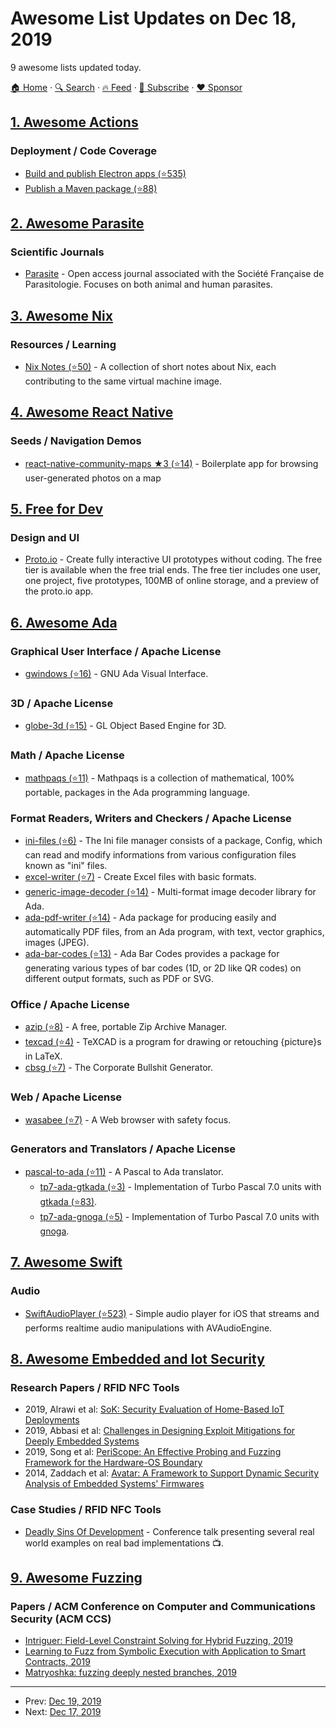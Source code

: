 # Awesome List Updates on Dec 18, 2019

9 awesome lists updated today.

[🏠 Home](/README.md) · [🔍 Search](https://www.trackawesomelist.com/search/) · [🔥 Feed](https://www.trackawesomelist.com/rss.xml) · [📮 Subscribe](https://trackawesomelist.us17.list-manage.com/subscribe?u=d2f0117aa829c83a63ec63c2f&id=36a103854c) · [❤️  Sponsor](https://github.com/sponsors/theowenyoung)



## [1. Awesome Actions](/content/sdras/awesome-actions/README.md)

### Deployment / Code Coverage

*   [Build and publish Electron apps (⭐535)](https://github.com/samuelmeuli/action-electron-builder)
*   [Publish a Maven package (⭐88)](https://github.com/samuelmeuli/action-maven-publish)

## [2. Awesome Parasite](/content/ecohealthalliance/awesome-parasite/README.md)

### Scientific Journals

*   [Parasite](https://www.parasite-journal.org/) - Open access journal associated with the Société Française de Parasitologie. Focuses on both animal and human parasites.

## [3. Awesome Nix](/content/nix-community/awesome-nix/README.md)

### Resources / Learning

*   [Nix Notes (⭐50)](https://github.com/noteed/nix-notes) - A collection of short notes about Nix, each contributing to the same virtual machine image.

## [4. Awesome React Native](/content/jondot/awesome-react-native/README.md)

### Seeds / Navigation Demos

*   [react-native-community-maps ★3 (⭐14)](https://github.com/yonahforst/react-native-community-maps) - Boilerplate app for browsing user-generated photos on a map

## [5. Free for Dev](/content/ripienaar/free-for-dev/README.md)

### Design and UI

*   [Proto.io](https://www.proto.io) - Create fully interactive UI prototypes without coding. The free tier is available when the free trial ends. The free tier includes one user, one project, five prototypes, 100MB of online storage, and a preview of the proto.io app.

## [6. Awesome Ada](/content/ohenley/awesome-ada/README.md)

### Graphical User Interface / Apache License

*   [gwindows (⭐16)](https://github.com/zertovitch/gwindows) - GNU Ada Visual Interface.

### 3D / Apache License

*   [globe-3d (⭐15)](https://github.com/zertovitch/globe-3d) - GL Object Based Engine for 3D.

### Math / Apache License

*   [mathpaqs (⭐11)](https://github.com/zertovitch/mathpaqs) - Mathpaqs is a collection of mathematical, 100% portable, packages in the Ada programming language.

### Format Readers, Writers and Checkers / Apache License

*   [ini-files (⭐6)](https://github.com/zertovitch/ini-files) - The Ini file manager consists of a package, Config, which can read and modify informations from various configuration files known as "ini" files.
*   [excel-writer (⭐7)](https://github.com/zertovitch/excel-writer) - Create Excel files with basic formats.
*   [generic-image-decoder (⭐14)](https://github.com/zertovitch/gid) - Multi-format image decoder library for Ada.
*   [ada-pdf-writer (⭐14)](https://github.com/zertovitch/ada-pdf-writer) - Ada package for producing easily and automatically PDF files, from an Ada program, with text, vector graphics, images (JPEG).
*   [ada-bar-codes (⭐13)](https://github.com/zertovitch/ada-bar-codes) - Ada Bar Codes provides a package for generating various types of bar codes (1D, or 2D like QR codes) on different output formats, such as PDF or SVG.

### Office / Apache License

*   [azip (⭐8)](https://github.com/zertovitch/azip) - A free, portable Zip Archive Manager.
*   [texcad (⭐4)](https://github.com/zertovitch/texcad) - TeXCAD is a program for drawing or retouching {picture}s in LaTeX.
*   [cbsg (⭐7)](https://github.com/zertovitch/cbsg) - The Corporate Bullshit Generator.

### Web / Apache License

*   [wasabee (⭐7)](https://github.com/zertovitch/wasabee) - A Web browser with safety focus.

### Generators and Translators / Apache License

*   [pascal-to-ada (⭐11)](https://github.com/zertovitch/pascal-to-ada) - A Pascal to Ada translator.
    *   [tp7-ada-gtkada (⭐3)](https://github.com/Blady-Com/tp7ada-gtkada) - Implementation of Turbo Pascal 7.0 units with [gtkada (⭐83)](https://github.com/AdaCore/gtkada).
    *   [tp7-ada-gnoga (⭐5)](https://github.com/Blady-Com/tp7ada-gnoga) - Implementation of Turbo Pascal 7.0 units with [gnoga](https://sourceforge.net/projects/gnoga/).

## [7. Awesome Swift](/content/matteocrippa/awesome-swift/README.md)

### Audio

*   [SwiftAudioPlayer (⭐523)](https://github.com/tanhakabir/SwiftAudioPlayer) - Simple audio player for iOS that streams and performs realtime audio manipulations with AVAudioEngine.

## [8. Awesome Embedded and Iot Security](/content/fkie-cad/awesome-embedded-and-iot-security/README.md)

### Research Papers / RFID NFC Tools

*   2019, Alrawi et al: [SoK: Security Evaluation of Home-Based IoT Deployments](https://alrawi.github.io/static/papers/alrawi_sok_sp19.pdf)
*   2019, Abbasi et al: [Challenges in Designing Exploit Mitigations for Deeply Embedded Systems](https://ieeexplore.ieee.org/abstract/document/8806725)
*   2019, Song et al: [PeriScope: An Effective Probing and Fuzzing Framework for the Hardware-OS Boundary](https://www.ndss-symposium.org/wp-content/uploads/2019/02/ndss2019_04A-1_Song_paper.pdf)
*   2014, Zaddach et al: [Avatar: A Framework to Support Dynamic Security Analysis of Embedded Systems' Firmwares](http://www.eurecom.fr/en/publication/4158/download/rs-publi-4158.pdf)

### Case Studies / RFID NFC Tools

*   [Deadly Sins Of Development](https://youtu.be/nXyglaY9N9w) - Conference talk presenting several real world examples on real bad implementations :tv:.

## [9. Awesome Fuzzing](/content/cpuu/awesome-fuzzing/README.md)

### Papers / ACM Conference on Computer and Communications Security (ACM CCS)

*   [Intriguer: Field-Level Constraint Solving for Hybrid Fuzzing, 2019](https://dl.acm.org/citation.cfm?id=3354249)
*   [Learning to Fuzz from Symbolic Execution with Application to Smart Contracts, 2019](https://files.sri.inf.ethz.ch/website/papers/ccs19-ilf.pdf)
*   [Matryoshka: fuzzing deeply nested branches, 2019](https://web.cs.ucdavis.edu/~hchen/paper/chen2019matryoshka.pdf)

---

- Prev: [Dec 19, 2019](/content/2019/12/19/README.md)
- Next: [Dec 17, 2019](/content/2019/12/17/README.md)